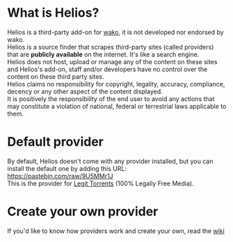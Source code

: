 # What is Helios?
Helios is a third-party add-on for [wako](https://wako.app), it is not developed nor endorsed by wako.  
Helios is a source finder that scrapes third-party sites (called providers) that are **publicly available** on the internet. It's like a search engine.  
Helios does not host, upload or manage any of the content on these sites and Helios's add-on, staff and/or developers have no control over the content on these third party sites.   
Helios claims no responsibility for copyright, legality, accuracy, compliance, decency or any other aspect of the content displayed.   
It is positively the responsibility of the end user to avoid any actions that may constitute a violation of national, federal or terrestrial laws applicable to them.  

# Default provider
By default, Helios doesn't come with any provider installed, but you can install the default one by adding this URL: https://pastebin.com/raw/9U5MMr1J  
This is the provider for [Legit Torrents](http://www.legittorrents.info) (100% Legally Free Media).


# Create your own provider
If you'd like to know how providers work and create your own, read the [wiki](https://github.com/wako-unofficial-addons/helios/wiki/Providers)


